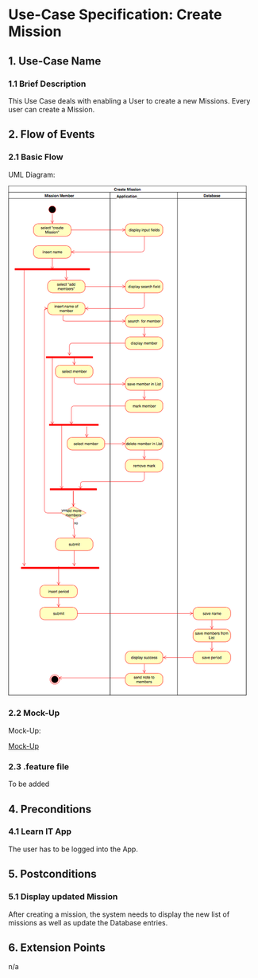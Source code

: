 # Use-Case Specification: Create Mission


## 1. Use-Case Name 
### 1.1 Brief Description
This Use Case deals with enabling a User to create a new Missions. Every user can create a Mission.

## 2. Flow of Events
### 2.1 Basic Flow 
UML Diagram: 

![UML][]

### 2.2 Mock-Up
Mock-Up:

[Mock-Up](https://balsamiq.cloud/swbiq5q/pchlb7i) 

### 2.3 .feature file

To be added

## 4. Preconditions
### 4.1 Learn IT App
The user has to be logged into the App.

## 5. Postconditions 
### 5.1 Display updated Mission
After creating a mission, the system needs to display the new list of missions as well as update the Database entries.

## 6. Extension Points
n/a

<!-- picture links -->
[UML]: https://github.com/Mert-Guenduez/learnityourself/blob/master/UML_CreateMission.png "UML Diagram"
[Feature]: "Feature"
